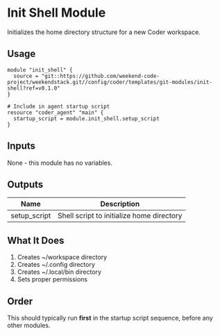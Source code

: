 # Init Shell Module

Initializes the home directory structure for a new Coder workspace.

## Usage

```hcl
module "init_shell" {
  source = "git::https://github.com/weekend-code-project/weekendstack.git//config/coder/templates/git-modules/init-shell?ref=v0.1.0"
}

# Include in agent startup script
resource "coder_agent" "main" {
  startup_script = module.init_shell.setup_script
}
```

## Inputs

None - this module has no variables.

## Outputs

| Name | Description |
|------|-------------|
| setup_script | Shell script to initialize home directory |

## What It Does

1. Creates ~/workspace directory
2. Creates ~/.config directory
3. Creates ~/.local/bin directory
4. Sets proper permissions

## Order

This should typically run **first** in the startup script sequence, before any other modules.
